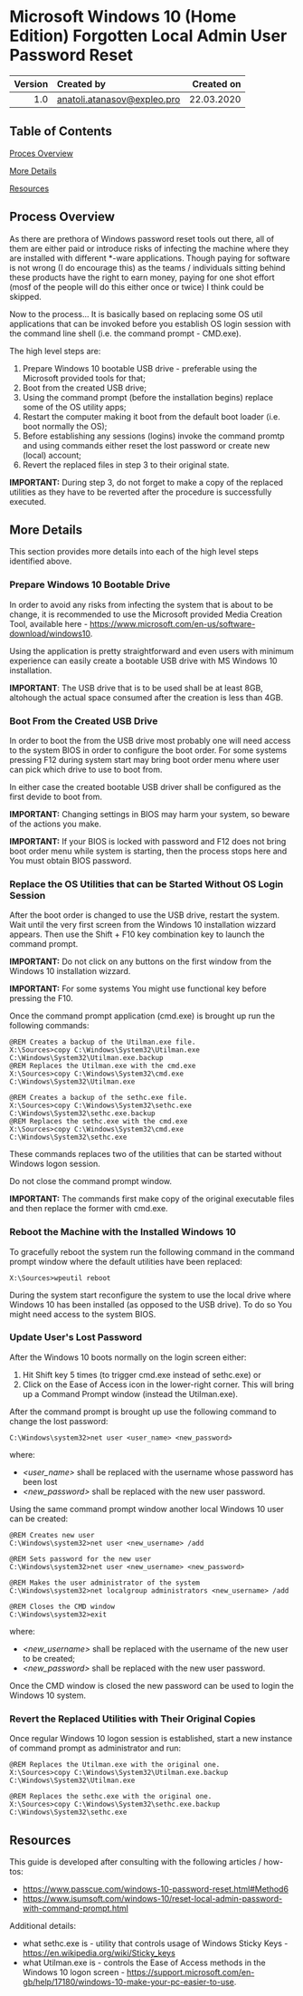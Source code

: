 # Microsoft Windows 10 (Home Edition) Forgotten Local Admin User Password Reset #

| Version | Created by                  | Created on |
|--------:|:----------------------------|-----------:|
| 1.0     | anatoli.atanasov@expleo.pro | 22.03.2020 | 


## Table of Contents ##
[Proces Overview](#user-content-process-overview)

[More Details](#user-content-more-details)

[Resources](#user-content-resources)

## Process Overview ##
As there are prethora of Windows password reset tools out there, all of them are either paid or introduce risks of infecting the machine where they are installed with different *-ware applications. Though paying for software is not wrong (I do encourage this) as the teams / individuals sitting behind these products have the right to earn money, paying for one shot effort (mosf of the people will do this either once or twice) I think could be skipped.

Now to the process... It is basically based on replacing some OS util applications that can be invoked before you establish OS login session with the command line shell (i.e. the command prompt - CMD.exe).

The high level steps are:
1. Prepare Windows 10 bootable USB drive - preferable using the Microsoft provided tools for that;
2. Boot from the created USB drive;
3. Using the command prompt (before the installation begins) replace some of the OS utility apps;
4. Restart the computer making it boot from the default boot loader (i.e. boot normally the OS);
5. Before establishing any sessions (logins) invoke the command promtp and using commands either reset the lost password or create new (local) account;
6. Revert the replaced files in step 3 to their original state.

**IMPORTANT:** During step 3, do not forget to make a copy of the replaced utilities as they have to be reverted after the procedure is successfully executed.

## More Details ##
This section provides more details into each of the high level steps identified above.

### Prepare Windows 10 Bootable Drive ###
In order to avoid any risks from infecting the system that is about to be change, it is recommended to use the Microsoft provided Media Creation Tool, available here - https://www.microsoft.com/en-us/software-download/windows10.

Using the application is pretty straightforward and even users with minimum experience can easily create a bootable USB drive with MS Windows 10 installation. 

**IMPORTANT**: The USB drive that is to be used shall be at least 8GB, altohough the actual space consumed after the creation is less than 4GB.

### Boot From the Created USB Drive ###
In order to boot the from the USB drive most probably one will need access to the system BIOS in order to configure the boot order. For some systems pressing F12 during system start may bring boot order menu where user can pick which drive to use to boot from.

In either case the created bootable USB driver shall be configured as the first devide to boot from.

**IMPORTANT:** Changing settings in BIOS may harm your system, so beware of the actions you make.

**IMPORTANT:** If your BIOS is locked with password and F12 does not bring boot order menu while system is starting, then the process stops here and You must obtain BIOS password.

### Replace the OS Utilities that can be Started Without OS Login Session ###
After the boot order is changed to use the USB drive, restart the system. Wait until the very first screen from the Windows 10 installation wizzard appears. Then use the Shift + F10 key combination key to launch the command prompt. 

**IMPORTANT:** Do not click on any buttons on the first window from the Windows 10 installation wizzard.

**IMPORTANT:** For some systems You might use functional key before pressing the F10.

Once the command prompt application (cmd.exe) is brought up run the following commands:

```batch
@REM Creates a backup of the Utilman.exe file.
X:\Sources>copy C:\Windows\System32\Utilman.exe C:\Windows\System32\Utilman.exe.backup
@REM Replaces the Utilman.exe with the cmd.exe
X:\Sources>copy C:\Windows\System32\cmd.exe C:\Windows\System32\Utilman.exe

@REM Creates a backup of the sethc.exe file.
X:\Sources>copy C:\Windows\System32\sethc.exe C:\Windows\System32\sethc.exe.backup
@REM Replaces the sethc.exe with the cmd.exe
X:\Sources>copy C:\Windows\System32\cmd.exe C:\Windows\System32\sethc.exe
```

These commands replaces two of the utilities that can be started without Windows logon session. 

Do not close the command prompt window.

**IMPORTANT:** The commands first make copy of the original executable files and then replace the former with cmd.exe.

### Reboot the Machine with the Installed Windows 10 ###
To gracefully reboot the system run the following command in the command prompt window where the default utilities have been replaced:

```batch
X:\Sources>wpeutil reboot
```

During the system start reconfigure the system to use the local drive where Windows 10 has been installed (as opposed to the USB drive). To do so You might need access to the system BIOS.

### Update User's Lost Password ###
After the Windows 10 boots normally on the login screen either:
1. Hit Shift key 5 times (to trigger cmd.exe instead of sethc.exe) or
2. Click on the Ease of Access icon in the lower-right corner. This will bring up a Command Prompt window (instead the Utilman.exe).

After the command prompt is brought up use the following command to change the lost password:

```batch
C:\Windows\system32>net user <user_name> <new_password>
```

where:
- *<user_name>* shall be replaced with the username whose password has been lost
- *<new_password>* shall be replaced with the new user password.

Using the same command prompt window another local Windows 10 user can be created:
```batch
@REM Creates new user
C:\Windows\system32>net user <new_username> /add

@REM Sets password for the new user
C:\Windows\system32>net user <new_username> <new_password>

@REM Makes the user administrator of the system
C:\Windows\system32>net localgroup administrators <new_username> /add

@REM Closes the CMD window
C:\Windows\system32>exit
```

where:
- *<new_username>* shall be replaced with the username of the new user to be created;
- *<new_password>* shall be replaced with the new user password.

Once the CMD window is closed the new password can be used to login the Windows 10 system.

### Revert the Replaced Utilities with Their Original Copies ###
Once regular Windows 10 logon session is established, start a new instance of command prompt as administrator and run:

```batch
@REM Replaces the Utilman.exe with the original one.
X:\Sources>copy C:\Windows\System32\Utilman.exe.backup C:\Windows\System32\Utilman.exe

@REM Replaces the sethc.exe with the original one.
X:\Sources>copy C:\Windows\System32\sethc.exe.backup C:\Windows\System32\sethc.exe
```

## Resources ## 

This guide is developed after consulting with the following articles / how-tos:
 - https://www.passcue.com/windows-10-password-reset.html#Method6
 - https://www.isumsoft.com/windows-10/reset-local-admin-password-with-command-prompt.html

Additional details:
 - what sethc.exe is - utility that controls usage of Windows Sticky Keys - https://en.wikipedia.org/wiki/Sticky_keys
 - what Utilman.exe is - controls the Ease of Access methods in the Windows 10 logon screen - https://support.microsoft.com/en-gb/help/17180/windows-10-make-your-pc-easier-to-use.
 
